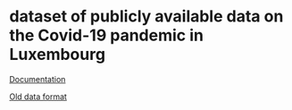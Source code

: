 # dataset of publicly available data on the Covid-19 pandemic in Luxembourg

[Documentation](https://beta.donneeen.lu/covid19/data/)

[Old data format](https://github.com/benelsen/covid19lu/tree/old-data-format)
